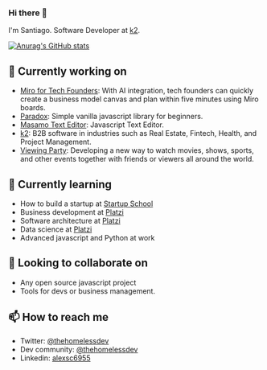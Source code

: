 ### Hi there 👋

I'm Santiago. Software Developer at [k2](https://https://k2con.com).

[![Anurag's GitHub stats](https://github-readme-stats.vercel.app/api?username=alexsc6955&count_private=true&theme=dark&show_icons=true)](https://github.com/anuraghazra/github-readme-stats)

## 🔭 Currently working on
- [Miro for Tech Founders]([https://github.com/ProjectPenrose/paradox](https://github.com/alexsc6955/miro-for-tech-founders)): With AI integration, tech founders can quickly create a business model canvas and plan within five minutes using Miro boards.
- [Paradox](https://github.com/ProjectPenrose/paradox): Simple vanilla javascript library for beginners.
- [Masamo Text Editor](https://github.com/k2con/masamo-text-editor): Javascript Text Editor.
- [k2](https://https://k2con.com): B2B software in industries such as Real Estate, Fintech, Health, and Project Management.
- [Viewing Party](https://viewingparty.net/): Developing a new way to watch movies, shows, sports, and other events together with friends or viewers all around the world.

## 🌱 Currently learning
- How to build a startup at [Startup School](https://startupschool.org)
- Business development at [Platzi](https://platzi.com)
- Software architecture at [Platzi](https://platzi.com)
- Data science at [Platzi](https://platzi.com)
- Advanced javascript and Python at work

## 👯 Looking to collaborate on
- Any open source javascript project
- Tools for devs or business management.

## 📫 How to reach me
- Twitter: [@thehomelessdev](https://twitter.com/thehomelessdev)
- Dev community: [@thehomelessdev](https://dev.to/thehomelessdev)
- Linkedin: [alexsc6955](https://www.linkedin.com/in/alexsc6955/)

<!--
**alexsc6955/alexsc6955** is a ✨ _special_ ✨ repository because its `README.md` (this file) appears on your GitHub profile.

Here are some ideas to get you started:

- 🔭 I’m currently working on ...
- 🌱 I’m currently learning ...
- 👯 I’m looking to collaborate on ...
- 🤔 I’m looking for help with ...
- 💬 Ask me about ...
- 📫 How to reach me: ...
- 😄 Pronouns: ...
- ⚡ Fun fact: ...
-->
